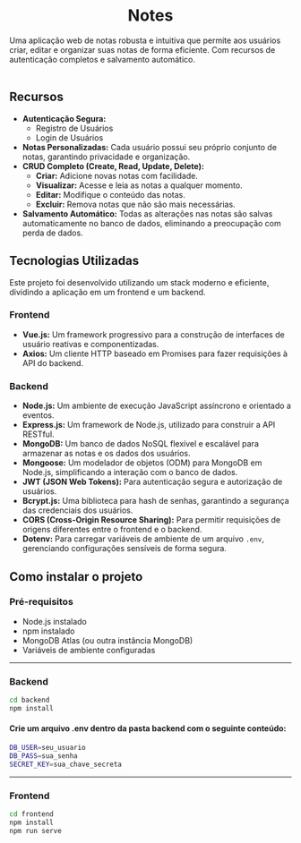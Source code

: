 <h1 align="center"> Notes </h1>
Uma aplicação web de notas robusta e intuitiva que permite aos usuários criar, editar e organizar suas notas de forma eficiente. Com recursos de autenticação completos e salvamento automático.
</br>
</br>
<h2>Recursos</h2>

*   **Autenticação Segura:**
    *   Registro de Usuários
    *   Login de Usuários
*   **Notas Personalizadas:** Cada usuário possui seu próprio conjunto de notas, garantindo privacidade e organização.
*   **CRUD Completo (Create, Read, Update, Delete):**
    *   **Criar:** Adicione novas notas com facilidade.
    *   **Visualizar:** Acesse e leia as notas a qualquer momento.
    *   **Editar:** Modifique o conteúdo das notas.
    *   **Excluir:** Remova notas que não são mais necessárias.
*   **Salvamento Automático:** Todas as alterações nas notas são salvas automaticamente no banco de dados, eliminando a preocupação com perda de dados.

<h2>Tecnologias Utilizadas</h2>

Este projeto foi desenvolvido utilizando um stack moderno e eficiente, dividindo a aplicação em um frontend e um backend.

<h3>Frontend</h3>

*   **Vue.js:** Um framework progressivo para a construção de interfaces de usuário reativas e componentizadas.
*   **Axios:** Um cliente HTTP baseado em Promises para fazer requisições à API do backend.

<h3>Backend</h3>

*   **Node.js:** Um ambiente de execução JavaScript assíncrono e orientado a eventos.
*   **Express.js:** Um framework de Node.js, utilizado para construir a API RESTful.
*   **MongoDB:** Um banco de dados NoSQL flexível e escalável para armazenar as notas e os dados dos usuários.
*   **Mongoose:** Um modelador de objetos (ODM) para MongoDB em Node.js, simplificando a interação com o banco de dados.
*   **JWT (JSON Web Tokens):** Para autenticação segura e autorização de usuários.
*   **Bcrypt.js:** Uma biblioteca para hash de senhas, garantindo a segurança das credenciais dos usuários.
*   **CORS (Cross-Origin Resource Sharing):** Para permitir requisições de origens diferentes entre o frontend e o backend.
*   **Dotenv:** Para carregar variáveis de ambiente de um arquivo `.env`, gerenciando configurações sensíveis de forma segura.

<h2>Como instalar o projeto</h2>

### Pré-requisitos

- Node.js instalado
- npm instalado
- MongoDB Atlas (ou outra instância MongoDB)
- Variáveis de ambiente configuradas

---
### Backend

```bash
cd backend
npm install
```

#### Crie um arquivo .env dentro da pasta backend com o seguinte conteúdo:
```bash
DB_USER=seu_usuario
DB_PASS=sua_senha
SECRET_KEY=sua_chave_secreta
```
---
### Frontend

```bash
cd frontend
npm install
npm run serve
```
